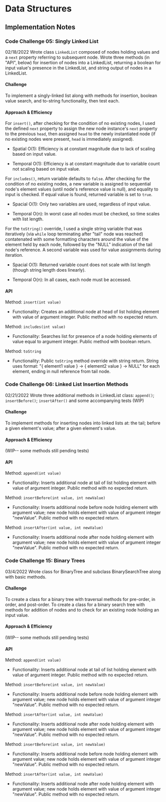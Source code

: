 # Data Structures

## Implementation Notes

### Code Challenge 05: Singly Linked List

02/18/2022
Wrote class `LinkedList` composed of nodes holding values and a `next` property referring to subsequent node.
Wrote three methods (in "API", below) for insertion of nodes into a LinkedList, returning a boolean for input value's presence in the LinkedList, and string output of nodes in a LinkedList.

#### Challenge

To implement a singly-linked list along with methods for insertion, boolean value search, and to-string functionality, then test each.

#### Approach & Efficiency

For `insert()`, after checking for the condition of no existing nodes, I used the defined `next` property to assign the new node instance's `next` property to the previous `head`, then assigned `head` to the newly instantiated node (if no existing nodes were present, `head` is immediately assigned).

* Spatial O(1): Efficiency is at constant magnitude due to lack of scaling based on input value.

* Temporal O(1): Efficiency is at constant magnitude due to variable count not scaling based on input value.

For `includes()`, return variable defaults to `false`. After checking for the condition of no existing nodes, a new variable is assigned to sequential node's element values (until node's reference value is null), and equality to input is checked. If equal value is found, returned variable is set to `true`.

* Spacial O(1): Only two variables are used, regardless of input value.

* Temporal O(n): In worst case all nodes must be checked, so time scales with list length.

For the `toString()` override, I used a single string variable that was iteratively (via `while` loop terminating after "tail" node was reached) contatenated with some formatting characters around the value of the element held by each node, followed by the "NULL" indication of the tail node's reference. A second variable was used for value assignments during iteration.

* Spacial O(1): Returned variable count does not scale with list length (though string length does linearly).

* Temporal O(n): In all cases, each node must be accessed.

#### API

Method: `insert(int value)`

* Functionality: Creates an additional node at head of list holding element with value of argument integer. Public method with no expected return.

Method: `includes(int value)`

* Functionality: Searches list for presence of a node holding elements of value equal to argument integer. Public method with boolean return.

Method: `toString`

* Functionality: Public `toString` method override with string return. String uses format: "{ element1 value } -> { element2 value } -> NULL" for each element, ending in null reference from tail node.

### Code Challenge 06: Linked List Insertion Methods
02/21/2022
Wrote three additional methods in LinkedList class: `append()`; `insertBefore()`; `insertAfter()` and some accompanying tests (WIP)


#### Challenge
To implement methods for inserting nodes into linked lists at: the tail; before a given element's value; after a given element's value.

#### Approach & Efficiency
(WIP-- some methods still pending tests)

#### API

Method: `append(int value)`

* Functionality: Inserts additional node at tail of list holding element with value of argument integer. Public method with no expected return.

Method: `insertBefore(int value, int newValue)`

* Functionality: Inserts additional node before node holding element with argument value; new node holds element with value of argument integer "newValue". Public method with no expected return.

Method: `insertAfter(int value, int newValue)`

* Functionality: Inserts additional node after node holding element with argument value; new node holds element with value of argument integer "newValue". Public method with no expected return.

### Code Challenge 15: Binary Trees
03/4/2022
Wrote class for BinaryTree and subclass BinarySearchTree along with basic methods.

#### Challenge
To create a class for a binary tree with traversal methods for pre-order, in order, and post-order.
To create a class for a binary search tree with methods for addition of nodes and to check for an existing node holding an input value.

#### Approach & Efficiency
(WIP-- some methods still pending tests)

#### API

Method: `append(int value)`

* Functionality: Inserts additional node at tail of list holding element with value of argument integer. Public method with no expected return.

Method: `insertBefore(int value, int newValue)`

* Functionality: Inserts additional node before node holding element with argument value; new node holds element with value of argument integer "newValue". Public method with no expected return.

Method: `insertAfter(int value, int newValue)`

* Functionality: Inserts additional node after node holding element with argument value; new node holds element with value of argument integer "newValue". Public method with no expected return.

Method: `insertBefore(int value, int newValue)`

* Functionality: Inserts additional node before node holding element with argument value; new node holds element with value of argument integer "newValue". Public method with no expected return.

Method: `insertAfter(int value, int newValue)`

* Functionality: Inserts additional node after node holding element with argument value; new node holds element with value of argument integer "newValue". Public method with no expected return.
